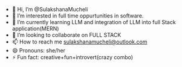 - 👋 Hi, I’m @SulakshanaMucheli
- 👀 I’m interested in full time oppurtunities in software.
- 🌱 I’m currently learning LLM and integration of LLM into full Stack application(MERN)
- 💞️ I’m looking to collaborate on FULL STACK
- 📫 How to reach me sulakshanamucheli@outlook.com
- 😄 Pronouns: she/her
- ⚡ Fun fact: creative+fun+introvert(crazy combo)

<!---
SulakshanaMucheli/SulakshanaMucheli is a ✨ special ✨ repository because its `README.md` (this file) appears on your GitHub profile.
You can click the Preview link to take a look at your changes.
--->
